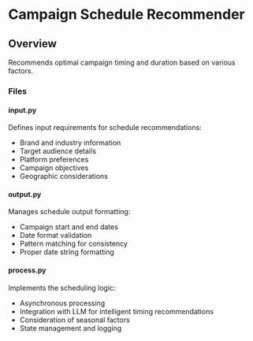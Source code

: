 # Campaign Schedule Recommender

## Overview
Recommends optimal campaign timing and duration based on various factors.

### Files

#### input.py
Defines input requirements for schedule recommendations:
- Brand and industry information
- Target audience details
- Platform preferences
- Campaign objectives
- Geographic considerations

#### output.py
Manages schedule output formatting:
- Campaign start and end dates
- Date format validation
- Pattern matching for consistency
- Proper date string formatting

#### process.py
Implements the scheduling logic:
- Asynchronous processing
- Integration with LLM for intelligent timing recommendations
- Consideration of seasonal factors
- State management and logging